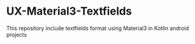 # UX-Material3-Textfields
This repository include textfields format using Material3 in Kotlin android projects

